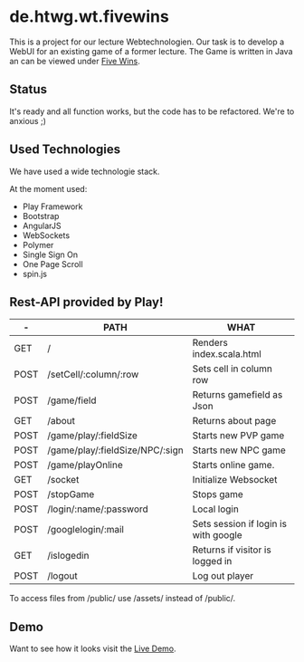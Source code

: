 de.htwg.wt.fivewins
===================

This is a project for our lecture Webtechnologien. Our task is to develop a WebUI for
an existing game of a former lecture. The Game is written in Java an can be viewed
under [Five Wins](https://github.com/mamawego/de.htwg.se).

## Status
It's ready and all function works, but the code has to be refactored. We're to anxious ;)

## Used Technologies

We have used a wide technologie stack. 

At the moment used:

- Play Framework
- Bootstrap
- AngularJS
- WebSockets
- Polymer
- Single Sign On
- One Page Scroll
- spin.js

## Rest-API provided by Play!
| - | PATH | WHAT |
| - | - | - |
| GET | / | Renders index.scala.html |
| POST | /setCell/:column/:row | Sets cell in column row|
| POST | /game/field | Returns gamefield as Json |
| GET | /about | Returns about page |
| POST | /game/play/:fieldSize | Starts new PVP game |
| POST | /game/play/:fieldSize/NPC/:sign | Starts new NPC game |
| POST | /game/playOnline | Starts online game. |
| GET | /socket | Initialize Websocket |
| POST | /stopGame | Stops game |
| POST | /login/:name/:password | Local login |
| POST | /googlelogin/:mail | Sets session if login is with google |
| GET | /islogedin | Returns if visitor is logged in |
| POST | /logout | Log out player |

To access files from /public/ use /assets/ instead of /public/.



## Demo

Want to see how it looks visit the [Live Demo](http://five-wins.herokuapp.com/).
